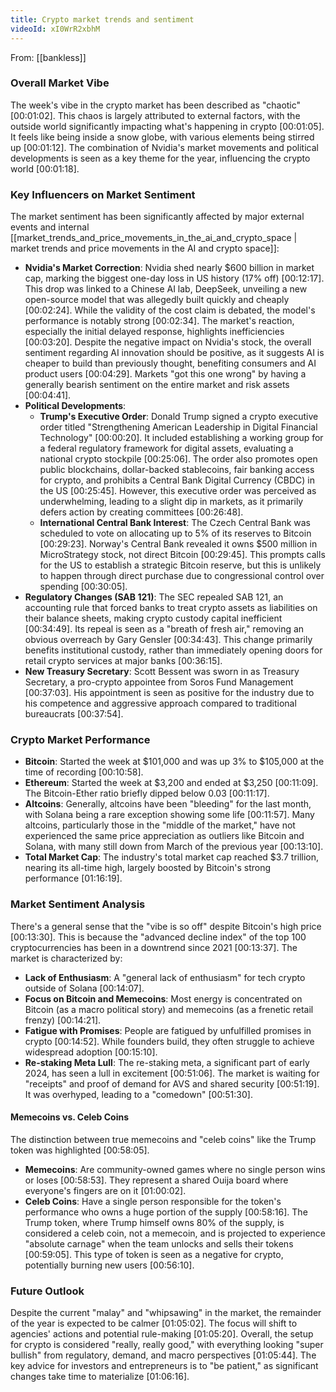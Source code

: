 ```yaml
---
title: Crypto market trends and sentiment
videoId: xI0WrR2xbhM
---
```


From: [[bankless]] <br/> 

### Overall Market Vibe

The week's vibe in the crypto market has been described as "chaotic" <a class="yt-timestamp" data-t="00:01:02">[00:01:02]</a>. This chaos is largely attributed to external factors, with the outside world significantly impacting what's happening in crypto <a class="yt-timestamp" data-t="00:01:05">[00:01:05]</a>. It feels like being inside a snow globe, with various elements being stirred up <a class="yt-timestamp" data-t="00:01:12">[00:01:12]</a>. The combination of Nvidia's market movements and political developments is seen as a key theme for the year, influencing the crypto world <a class="yt-timestamp" data-t="00:01:18">[00:01:18]</a>.

### Key Influencers on Market Sentiment

The market sentiment has been significantly affected by major external events and internal [[market_trends_and_price_movements_in_the_ai_and_crypto_space | market trends and price movements in the AI and crypto space]]:

*   **Nvidia's Market Correction**: Nvidia shed nearly $600 billion in market cap, marking the biggest one-day loss in US history (17% off) <a class="yt-timestamp" data-t="00:12:17">[00:12:17]</a>. This drop was linked to a Chinese AI lab, DeepSeek, unveiling a new open-source model that was allegedly built quickly and cheaply <a class="yt-timestamp" data-t="00:02:24">[00:02:24]</a>. While the validity of the cost claim is debated, the model's performance is notably strong <a class="yt-timestamp" data-t="00:02:34">[00:02:34]</a>. The market's reaction, especially the initial delayed response, highlights inefficiencies <a class="yt-timestamp" data-t="00:03:20">[00:03:20]</a>. Despite the negative impact on Nvidia's stock, the overall sentiment regarding AI innovation should be positive, as it suggests AI is cheaper to build than previously thought, benefiting consumers and AI product users <a class="yt-timestamp" data-t="00:04:29">[00:04:29]</a>. Markets "got this one wrong" by having a generally bearish sentiment on the entire market and risk assets <a class="yt-timestamp" data-t="00:04:41">[00:04:41]</a>.
*   **Political Developments**:
    *   **Trump's Executive Order**: Donald Trump signed a crypto executive order titled "Strengthening American Leadership in Digital Financial Technology" <a class="yt-timestamp" data-t="00:00:20">[00:00:20]</a>. It included establishing a working group for a federal regulatory framework for digital assets, evaluating a national crypto stockpile <a class="yt-timestamp" data-t="00:25:06">[00:25:06]</a>. The order also promotes open public blockchains, dollar-backed stablecoins, fair banking access for crypto, and prohibits a Central Bank Digital Currency (CBDC) in the US <a class="yt-timestamp" data-t="00:25:45">[00:25:45]</a>. However, this executive order was perceived as underwhelming, leading to a slight dip in markets, as it primarily defers action by creating committees <a class="yt-timestamp" data-t="00:26:48">[00:26:48]</a>.
    *   **International Central Bank Interest**: The Czech Central Bank was scheduled to vote on allocating up to 5% of its reserves to Bitcoin <a class="yt-timestamp" data-t="00:29:23">[00:29:23]</a>. Norway's Central Bank revealed it owns $500 million in MicroStrategy stock, not direct Bitcoin <a class="yt-timestamp" data-t="00:29:45">[00:29:45]</a>. This prompts calls for the US to establish a strategic Bitcoin reserve, but this is unlikely to happen through direct purchase due to congressional control over spending <a class="yt-timestamp" data-t="00:30:05">[00:30:05]</a>.
*   **Regulatory Changes (SAB 121)**: The SEC repealed SAB 121, an accounting rule that forced banks to treat crypto assets as liabilities on their balance sheets, making crypto custody capital inefficient <a class="yt-timestamp" data-t="00:34:49">[00:34:49]</a>. Its repeal is seen as a "breath of fresh air," removing an obvious overreach by Gary Gensler <a class="yt-timestamp" data-t="00:34:43">[00:34:43]</a>. This change primarily benefits institutional custody, rather than immediately opening doors for retail crypto services at major banks <a class="yt-timestamp" data-t="00:36:15">[00:36:15]</a>.
*   **New Treasury Secretary**: Scott Bessent was sworn in as Treasury Secretary, a pro-crypto appointee from Soros Fund Management <a class="yt-timestamp" data-t="00:37:03">[00:37:03]</a>. His appointment is seen as positive for the industry due to his competence and aggressive approach compared to traditional bureaucrats <a class="yt-timestamp" data-t="00:37:54">[00:37:54]</a>.

### Crypto Market Performance

*   **Bitcoin**: Started the week at $101,000 and was up 3% to $105,000 at the time of recording <a class="yt-timestamp" data-t="00:10:58">[00:10:58]</a>.
*   **Ethereum**: Started the week at $3,200 and ended at $3,250 <a class="yt-timestamp" data-t="00:11:09">[00:11:09]</a>. The Bitcoin-Ether ratio briefly dipped below 0.03 <a class="yt-timestamp" data-t="00:11:17">[00:11:17]</a>.
*   **Altcoins**: Generally, altcoins have been "bleeding" for the last month, with Solana being a rare exception showing some life <a class="yt-timestamp" data-t="00:11:57">[00:11:57]</a>. Many altcoins, particularly those in the "middle of the market," have not experienced the same price appreciation as outliers like Bitcoin and Solana, with many still down from March of the previous year <a class="yt-timestamp" data-t="00:13:10">[00:13:10]</a>.
*   **Total Market Cap**: The industry's total market cap reached $3.7 trillion, nearing its all-time high, largely boosted by Bitcoin's strong performance <a class="yt-timestamp" data-t="01:16:19">[01:16:19]</a>.

### Market Sentiment Analysis

There's a general sense that the "vibe is so off" despite Bitcoin's high price <a class="yt-timestamp" data-t="00:13:30">[00:13:30]</a>. This is because the "advanced decline index" of the top 100 cryptocurrencies has been in a downtrend since 2021 <a class="yt-timestamp" data-t="00:13:37">[00:13:37]</a>.
The market is characterized by:
*   **Lack of Enthusiasm**: A "general lack of enthusiasm" for tech crypto outside of Solana <a class="yt-timestamp" data-t="00:14:07">[00:14:07]</a>.
*   **Focus on Bitcoin and Memecoins**: Most energy is concentrated on Bitcoin (as a macro political story) and memecoins (as a frenetic retail frenzy) <a class="yt-timestamp" data-t="00:14:21">[00:14:21]</a>.
*   **Fatigue with Promises**: People are fatigued by unfulfilled promises in crypto <a class="yt-timestamp" data-t="00:14:52">[00:14:52]</a>. While founders build, they often struggle to achieve widespread adoption <a class="yt-timestamp" data-t="00:15:10">[00:15:10]</a>.
*   **Re-staking Meta Lull**: The re-staking meta, a significant part of early 2024, has seen a lull in excitement <a class="yt-timestamp" data-t="00:51:06">[00:51:06]</a>. The market is waiting for "receipts" and proof of demand for AVS and shared security <a class="yt-timestamp" data-t="00:51:19">[00:51:19]</a>. It was overhyped, leading to a "comedown" <a class="yt-timestamp" data-t="00:51:30">[00:51:30]</a>.

#### Memecoins vs. Celeb Coins

The distinction between true memecoins and "celeb coins" like the Trump token was highlighted <a class="yt-timestamp" data-t="00:58:05">[00:58:05]</a>.
*   **Memecoins**: Are community-owned games where no single person wins or loses <a class="yt-timestamp" data-t="00:58:53">[00:58:53]</a>. They represent a shared Ouija board where everyone's fingers are on it <a class="yt-timestamp" data-t="01:00:02">[01:00:02]</a>.
*   **Celeb Coins**: Have a single person responsible for the token's performance who owns a huge portion of the supply <a class="yt-timestamp" data-t="00:58:16">[00:58:16]</a>. The Trump token, where Trump himself owns 80% of the supply, is considered a celeb coin, not a memecoin, and is projected to experience "absolute carnage" when the team unlocks and sells their tokens <a class="yt-timestamp" data-t="00:59:05">[00:59:05]</a>. This type of token is seen as a negative for crypto, potentially burning new users <a class="yt-timestamp" data-t="00:56:10">[00:56:10]</a>.

### Future Outlook

Despite the current "malay" and "whipsawing" in the market, the remainder of the year is expected to be calmer <a class="yt-timestamp" data-t="01:05:02">[01:05:02]</a>. The focus will shift to agencies' actions and potential rule-making <a class="yt-timestamp" data-t="01:05:20">[01:05:20]</a>.
Overall, the setup for crypto is considered "really, really good," with everything looking "super bullish" from regulatory, demand, and macro perspectives <a class="yt-timestamp" data-t="01:05:44">[01:05:44]</a>. The key advice for investors and entrepreneurs is to "be patient," as significant changes take time to materialize <a class="yt-timestamp" data-t="01:06:16">[01:06:16]</a>.